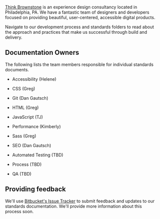 [Think Brownstone](http://thinkbrownstone.com) is an experience design consultancy located in Philadelphia, PA. We have a fantastic team of designers and developers focused on providing beautiful, user-centered, accessible digital products.

Navigate to our development process and standards folders to read about the approach and practices that make us successful through build and delivery.

## Documentation Owners

The following lists the team members responsible for individual standards documents.

- Accessibility (Helene)
- CSS (Greg)
- Git (Dan Gautsch)
- HTML (Greg)
- JavaScript (TJ)
- Performance (Kimberly)
- Sass (Greg)
- SEO (Dan Gautsch)

- Automated Testing (TBD)

- Process (TBD)
- QA (TBD)

## Providing feedback

We'll use [Bitbucket's Issue Tracker](https://bitbucket.org/thinkbrownstone/tbi_dev-standards/issues?status=new&status=open) to submit feedback and updates to our standards documentation. We'll provide more information about this process soon.
